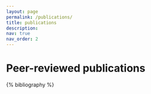 ```yaml
---
layout: page
permalink: /publications/
title: publications
description: 
nav: true
nav_order: 2
---
```

# Peer-reviewed publications 
<!-- _pages/publications.md -->
<div class="publications">

{% bibliography %}

</div>

# 
